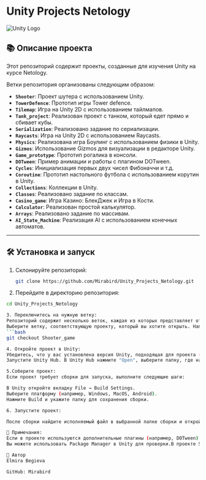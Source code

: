 # Unity Projects Netology

![Unity Logo](https://upload.wikimedia.org/wikipedia/commons/1/19/Unity_Technologies_logo.svg)

## 📚 Описание проекта

Этот репозиторий содержит проекты, созданные для изучения Unity на курсе Netology. 

Ветки репозитория организованы следующим образом:

- **`Shooter`**: Проект шутера с использованием Unity.
- **`TowerDefence`**: Прототип игры Tower defence.
- **`Tilemap`**: Игра на Unity 2D c использованием тайлмапов.
- **`Tank_project`**: Реализован проект с танком, который едет прямо и сбивает кубы.
- **`Serialization`**: Реализовано задание по сериализации.
- **`Raycasts`**:  Игра на Unity 2D c использованием Raycasts.
- **`Physics`**: Реализована игра Боулинг с использованием физики в Unity.
- **`Gizmos`**: Использование Gizmos для визуализации в редакторе Unity.
- **`Game_prototype`**: Прототип рогалика в консоли.
-  **`DOTween`**: Пример анимации и работы с плагином DOTween.
-  **`Cycles`**: Инициализация первых двух чисел Фибоначчи и т.д.
-  **`Coroutine`**: Прототип настольного футбола с использованием корутин в Unity.
-  **`Collections`**: Коллекции в Unity.
-  **`Classes`**: Реализовано задание по классам.
-  **`Casino_game`**: Игра Казино: БлекДжек и Игра в Кости.
-  **`Calculator`**: Реализован простой калькулятор.
-  **`Arrays`**: Реализовано задание по массивам. 
- **`AI_State_Machine`**: Реализация AI с использованием конечных автоматов.

---

## 🛠 Установка и запуск

1. Склонируйте репозиторий:
   ```bash
   git clone https://github.com/Mirabird/Unity_Projects_Netology.git
   
2. Перейдите в директорию репозитория:
 ```bash
cd Unity_Projects_Netology

3. Переключитесь на нужную ветку:
Репозиторий содержит несколько веток, каждая из которых представляет отдельный проект.
Выберите ветку, соответствующую проекту, который вы хотите открыть. Например:
 ```bash
git checkout Shooter_game

4. Откройте проект в Unity:
Убедитесь, что у вас установлена версия Unity, подходящая для проекта (например, 2021.3 и выше).
Запустите Unity Hub. В Unity Hub нажмите "Open", выберите папку, где находится клонированный репозиторий, и подтвердите.

5.Соберите проект:
Если проект требует сборки для запуска, выполните следующие шаги:

В Unity откройте вкладку File → Build Settings.
Выберите платформу (например, Windows, MacOS, Android).
Нажмите Build и укажите папку для сохранения сборки.

6. Запустите проект:

После сборки найдите исполняемый файл в выбранной папке сборки и откройте его для запуска.

📝 Примечания:
Если в проекте используются дополнительные плагины (например, DOTween), убедитесь, что они установлены.
Вы можете использовать Package Manager в Unity для проверки.В проекте Shooter_game задействованы настраиваемые шейдеры и 3D-объекты.

👤 Автор
Elmira Begieva

GitHub: Mirabird
